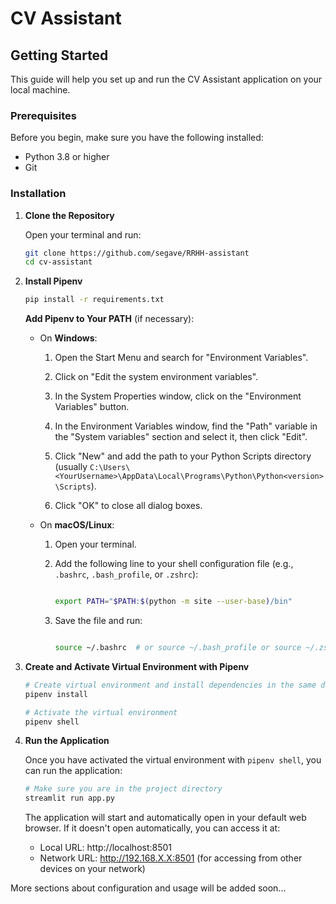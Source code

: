 # CV Assistant

## Getting Started

This guide will help you set up and run the CV Assistant application on your local machine.

### Prerequisites

Before you begin, make sure you have the following installed:
- Python 3.8 or higher
- Git

### Installation

1. **Clone the Repository**

   Open your terminal and run:
   ```bash
   git clone https://github.com/segave/RRHH-assistant
   cd cv-assistant
   ```

2. **Install Pipenv**

   ```bash
   pip install -r requirements.txt
   ```

    **Add Pipenv to Your PATH** (if necessary):

   - On **Windows**:

     1. Open the Start Menu and search for "Environment Variables".

     2. Click on "Edit the system environment variables".

     3. In the System Properties window, click on the "Environment Variables" button.

     4. In the Environment Variables window, find the "Path" variable in the "System variables" section and select it, then click "Edit".

     5. Click "New" and add the path to your Python Scripts directory (usually `C:\Users\<YourUsername>\AppData\Local\Programs\Python\Python<version>\Scripts`).

     6. Click "OK" to close all dialog boxes.



   - On **macOS/Linux**:

     1. Open your terminal.

     2. Add the following line to your shell configuration file (e.g., `.bashrc`, `.bash_profile`, or `.zshrc`):

        ```bash

        export PATH="$PATH:$(python -m site --user-base)/bin"

        ```

     3. Save the file and run:

        ```bash

        source ~/.bashrc  # or source ~/.bash_profile or source ~/.zshrc

        ```


3. **Create and Activate Virtual Environment with Pipenv**

   ```bash
   # Create virtual environment and install dependencies in the same directory as the project
   pipenv install

   # Activate the virtual environment
   pipenv shell
   ```

4. **Run the Application**

   Once you have activated the virtual environment with `pipenv shell`, you can run the application:
   ```bash
   # Make sure you are in the project directory
   streamlit run app.py
   ```

   The application will start and automatically open in your default web browser. If it doesn't open automatically, you can access it at:
   - Local URL: http://localhost:8501
   - Network URL: http://192.168.X.X:8501 (for accessing from other devices on your network)

More sections about configuration and usage will be added soon...